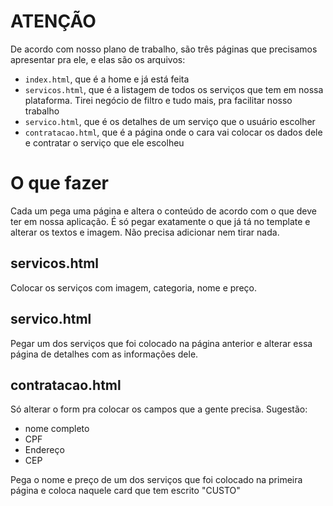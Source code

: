 # ATENÇÃO

De acordo com nosso plano de trabalho, são três páginas que precisamos apresentar pra ele, e elas são os arquivos:
- `index.html`, que é a home e já está feita
- `servicos.html`, que é a listagem de todos os serviços que tem em nossa plataforma. Tirei negócio de filtro e tudo mais, pra facilitar nosso trabalho
- `servico.html`, que é os detalhes de um serviço que o usuário escolher
- `contratacao.html`, que é a página onde o cara vai colocar os dados dele e contratar o serviço que ele escolheu

# O que fazer

Cada um pega uma página e altera o conteúdo de acordo com o que deve ter em nossa aplicação. É só pegar exatamente o que já tá no template e alterar os textos e imagem. Não precisa adicionar nem tirar nada.

## servicos.html

Colocar os serviços com imagem, categoria, nome e preço.

## servico.html

Pegar um dos serviços que foi colocado na página anterior e alterar essa página de detalhes com as informações dele.

## contratacao.html

Só alterar o form pra colocar os campos que a gente precisa. Sugestão:
- nome completo
- CPF
- Endereço
- CEP

Pega o nome e preço de um dos serviços que foi colocado na primeira página e coloca naquele card que tem escrito "CUSTO"
